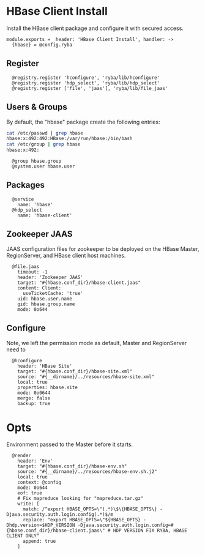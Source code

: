 
# HBase Client Install

Install the HBase client package and configure it with secured access.

    module.exports =  header: 'HBase Client Install', handler: ->
      {hbase} = @config.ryba

## Register

      @registry.register 'hconfigure', 'ryba/lib/hconfigure'
      @registry.register 'hdp_select', 'ryba/lib/hdp_select'
      @registry.register ['file', 'jaas'], 'ryba/lib/file_jaas'

## Users & Groups

By default, the "hbase" package create the following entries:

```bash
cat /etc/passwd | grep hbase
hbase:x:492:492:HBase:/var/run/hbase:/bin/bash
cat /etc/group | grep hbase
hbase:x:492:
``` 

      @group hbase.group
      @system.user hbase.user

## Packages

      @service
        name: 'hbase'
      @hdp_select
        name: 'hbase-client'

## Zookeeper JAAS

JAAS configuration files for zookeeper to be deployed on the HBase Master,
RegionServer, and HBase client host machines.

      @file.jaas
        timeout: -1
        header: 'Zookeeper JAAS'
        target: "#{hbase.conf_dir}/hbase-client.jaas"
        content: Client:
          useTicketCache: 'true'
        uid: hbase.user.name
        gid: hbase.group.name
        mode: 0o644

## Configure

Note, we left the permission mode as default, Master and RegionServer need to

      @hconfigure
        header: 'HBase Site'
        target: "#{hbase.conf_dir}/hbase-site.xml"
        source: "#{__dirname}/../resources/hbase-site.xml"
        local: true
        properties: hbase.site
        mode: 0o0644
        merge: false
        backup: true

# Opts

Environment passed to the Master before it starts.

      @render
        header: 'Env'
        target: "#{hbase.conf_dir}/hbase-env.sh"
        source: "#{__dirname}/../resources/hbase-env.sh.j2"
        local: true
        context: @config
        mode: 0o644
        eof: true
        # Fix mapreduce looking for "mapreduce.tar.gz"
        write: [
          match: /^export HBASE_OPTS=\"(.*)\$\{HBASE_OPTS\} -Djava.security.auth.login.config(.*)$/m
          replace: "export HBASE_OPTS=\"${HBASE_OPTS} -Dhdp.version=$HDP_VERSION -Djava.security.auth.login.config=#{hbase.conf_dir}/hbase-client.jaas\" # HDP VERSION FIX RYBA, HBASE CLIENT ONLY"
          append: true
        ]
